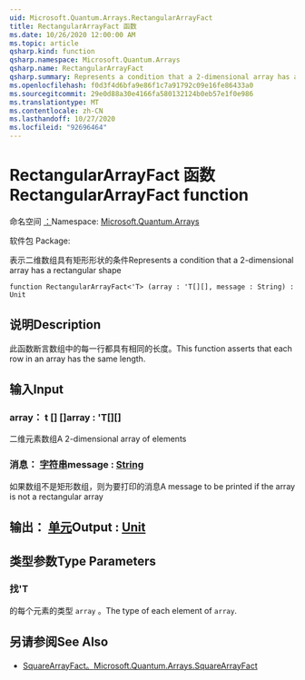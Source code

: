 ```yaml
---
uid: Microsoft.Quantum.Arrays.RectangularArrayFact
title: RectangularArrayFact 函数
ms.date: 10/26/2020 12:00:00 AM
ms.topic: article
qsharp.kind: function
qsharp.namespace: Microsoft.Quantum.Arrays
qsharp.name: RectangularArrayFact
qsharp.summary: Represents a condition that a 2-dimensional array has a rectangular shape
ms.openlocfilehash: f0d3f4d6bfa9e86f1c7a91792c09e16fe86433a0
ms.sourcegitcommit: 29e0d88a30e4166fa580132124b0eb57e1f0e986
ms.translationtype: MT
ms.contentlocale: zh-CN
ms.lasthandoff: 10/27/2020
ms.locfileid: "92696464"
---
```

# <a name="rectangulararrayfact-function"></a><span data-ttu-id="15f96-102">RectangularArrayFact 函数</span><span class="sxs-lookup"><span data-stu-id="15f96-102">RectangularArrayFact function</span></span>

<span data-ttu-id="15f96-103">命名空间 [：](xref:Microsoft.Quantum.Arrays)</span><span class="sxs-lookup"><span data-stu-id="15f96-103">Namespace: [Microsoft.Quantum.Arrays](xref:Microsoft.Quantum.Arrays)</span></span>

<span data-ttu-id="15f96-104">软件包 [](https://nuget.org/packages/)</span><span class="sxs-lookup"><span data-stu-id="15f96-104">Package: [](https://nuget.org/packages/)</span></span>


<span data-ttu-id="15f96-105">表示二维数组具有矩形形状的条件</span><span class="sxs-lookup"><span data-stu-id="15f96-105">Represents a condition that a 2-dimensional array has a rectangular shape</span></span>

```qsharp
function RectangularArrayFact<'T> (array : 'T[][], message : String) : Unit
```


## <a name="description"></a><span data-ttu-id="15f96-106">说明</span><span class="sxs-lookup"><span data-stu-id="15f96-106">Description</span></span>

<span data-ttu-id="15f96-107">此函数断言数组中的每一行都具有相同的长度。</span><span class="sxs-lookup"><span data-stu-id="15f96-107">This function asserts that each row in an array has the same length.</span></span>

## <a name="input"></a><span data-ttu-id="15f96-108">输入</span><span class="sxs-lookup"><span data-stu-id="15f96-108">Input</span></span>

### <a name="array--t"></a><span data-ttu-id="15f96-109">array： t [] []</span><span class="sxs-lookup"><span data-stu-id="15f96-109">array : 'T[][]</span></span>

<span data-ttu-id="15f96-110">二维元素数组</span><span class="sxs-lookup"><span data-stu-id="15f96-110">A 2-dimensional array of elements</span></span>


### <a name="message--string"></a><span data-ttu-id="15f96-111">消息： [字符串](xref:microsoft.quantum.lang-ref.string)</span><span class="sxs-lookup"><span data-stu-id="15f96-111">message : [String](xref:microsoft.quantum.lang-ref.string)</span></span>

<span data-ttu-id="15f96-112">如果数组不是矩形数组，则为要打印的消息</span><span class="sxs-lookup"><span data-stu-id="15f96-112">A message to be printed if the array is not a rectangular array</span></span>



## <a name="output--unit"></a><span data-ttu-id="15f96-113">输出： [单元](xref:microsoft.quantum.lang-ref.unit)</span><span class="sxs-lookup"><span data-stu-id="15f96-113">Output : [Unit](xref:microsoft.quantum.lang-ref.unit)</span></span>



## <a name="type-parameters"></a><span data-ttu-id="15f96-114">类型参数</span><span class="sxs-lookup"><span data-stu-id="15f96-114">Type Parameters</span></span>

### <a name="t"></a><span data-ttu-id="15f96-115">找</span><span class="sxs-lookup"><span data-stu-id="15f96-115">'T</span></span>

<span data-ttu-id="15f96-116">的每个元素的类型 `array` 。</span><span class="sxs-lookup"><span data-stu-id="15f96-116">The type of each element of `array`.</span></span>

## <a name="see-also"></a><span data-ttu-id="15f96-117">另请参阅</span><span class="sxs-lookup"><span data-stu-id="15f96-117">See Also</span></span>

- [<span data-ttu-id="15f96-118">SquareArrayFact。</span><span class="sxs-lookup"><span data-stu-id="15f96-118">Microsoft.Quantum.Arrays.SquareArrayFact</span></span>](xref:Microsoft.Quantum.Arrays.SquareArrayFact)